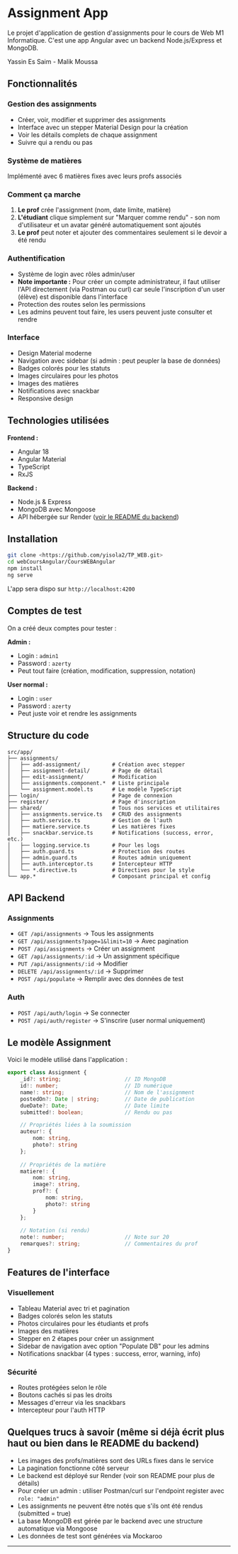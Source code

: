# Assignment App

Le projet d'application de gestion d'assignments pour le cours de Web M1 Informatique. C'est une app Angular avec un backend Node.js/Express et MongoDB.

Yassin Es Saim - Malik Moussa

## Fonctionnalités

### Gestion des assignments
- Créer, voir, modifier et supprimer des assignments
- Interface avec un stepper Material Design pour la création
- Voir les détails complets de chaque assignment
- Suivre qui a rendu ou pas

### Système de matières
Implémenté avec 6 matières fixes avec leurs profs associés

### Comment ça marche
1. **Le prof** crée l'assignment (nom, date limite, matière)
2. **L'étudiant** clique simplement sur "Marquer comme rendu" - son nom d'utilisateur et un avatar généré automatiquement sont ajoutés
3. **Le prof** peut noter et ajouter des commentaires seulement si le devoir a été rendu

### Authentification
- Système de login avec rôles admin/user
- **Note importante :** Pour créer un compte administrateur, il faut utiliser l'API directement (via Postman ou curl) car seule l'inscription d'un user (élève) est disponible dans l'interface
- Protection des routes selon les permissions
- Les admins peuvent tout faire, les users peuvent juste consulter et rendre

### Interface
- Design Material moderne
- Navigation avec sidebar (si admin : peut peupler la base de données)
- Badges colorés pour les statuts
- Images circulaires pour les photos
- Images des matières
- Notifications avec snackbar
- Responsive design

## Technologies utilisées

**Frontend :**
- Angular 18
- Angular Material
- TypeScript
- RxJS

**Backend :**
- Node.js & Express
- MongoDB avec Mongoose
- API hébergée sur Render ([voir le README du backend](https://github.com/yisola2/assignment_api.git))

## Installation

```bash
git clone <https://github.com/yisola2/TP_WEB.git>
cd webCoursAngular/CoursWEBAngular
npm install
ng serve
```

L'app sera dispo sur `http://localhost:4200`

## Comptes de test

On a créé deux comptes pour tester :

**Admin :**
- Login : `admin1` 
- Password : `azerty`
- Peut tout faire (création, modification, suppression, notation)

**User normal :**
- Login : `user`
- Password : `azerty` 
- Peut juste voir et rendre les assignments

## Structure du code

```
src/app/
├── assignments/
│   ├── add-assignment/          # Création avec stepper
│   ├── assignment-detail/       # Page de détail
│   ├── edit-assignment/         # Modification
│   ├── assignments.component.*  # Liste principale
│   └── assignment.model.ts      # Le modèle TypeScript
├── login/                       # Page de connexion
├── register/                    # Page d'inscription  
├── shared/                      # Tous nos services et utilitaires
│   ├── assignments.service.ts   # CRUD des assignments
│   ├── auth.service.ts          # Gestion de l'auth
│   ├── matiere.service.ts       # Les matières fixes
│   ├── snackbar.service.ts      # Notifications (success, error, etc.)
│   ├── logging.service.ts       # Pour les logs
│   ├── auth.guard.ts            # Protection des routes
│   ├── admin.guard.ts           # Routes admin uniquement
│   ├── auth.interceptor.ts      # Intercepteur HTTP
│   └── *.directive.ts           # Directives pour le style
└── app.*                        # Composant principal et config
```

## API Backend

### Assignments
- `GET /api/assignments` → Tous les assignments
- `GET /api/assignments?page=1&limit=10` → Avec pagination
- `POST /api/assignments` → Créer un assignment
- `GET /api/assignments/:id` → Un assignment spécifique
- `PUT /api/assignments/:id` → Modifier
- `DELETE /api/assignments/:id` → Supprimer
- `POST /api/populate` → Remplir avec des données de test

### Auth
- `POST /api/auth/login` → Se connecter
- `POST /api/auth/register` → S'inscrire (user normal uniquement)

## Le modèle Assignment

Voici le modèle utilisé dans l'application :

```typescript
export class Assignment {
    _id?: string;                    // ID MongoDB
    id!: number;                     // ID numérique
    name!: string;                   // Nom de l'assignment
    postedOn?: Date | string;        // Date de publication
    dueDate?: Date;                  // Date limite
    submitted!: boolean;             // Rendu ou pas

    // Propriétés liées à la soumission
    auteur!: { 
        nom: string, 
        photo?: string 
    };
    
    // Propriétés de la matière
    matiere!: { 
        nom: string, 
        image?: string, 
        prof?: { 
            nom: string, 
            photo?: string 
        } 
    };
    
    // Notation (si rendu)
    note!: number;                   // Note sur 20
    remarques?: string;              // Commentaires du prof
}
```

## Features de l'interface

### Visuellement
- Tableau Material avec tri et pagination
- Badges colorés selon les statuts
- Photos circulaires pour les étudiants et profs
- Images des matières
- Stepper en 2 étapes pour créer un assignment
- Sidebar de navigation avec option "Populate DB" pour les admins
- Notifications snackbar (4 types : success, error, warning, info)

### Sécurité
- Routes protégées selon le rôle
- Boutons cachés si pas les droits
- Messages d'erreur via les snackbars
- Intercepteur pour l'auth HTTP

## Quelques trucs à savoir (même si déjà écrit plus haut ou bien dans le README du backend)

- Les images des profs/matières sont des URLs fixes dans le service
- La pagination fonctionne côté serveur
- Le backend est déployé sur Render (voir son README pour plus de détails)
- Pour créer un admin : utiliser Postman/curl sur l'endpoint register avec `role: "admin"`
- Les assignments ne peuvent être notés que s'ils ont été rendus (submitted = true)
- La base MongoDB est gérée par le backend avec une structure automatique via Mongoose
- Les données de test sont générées via Mockaroo

---



